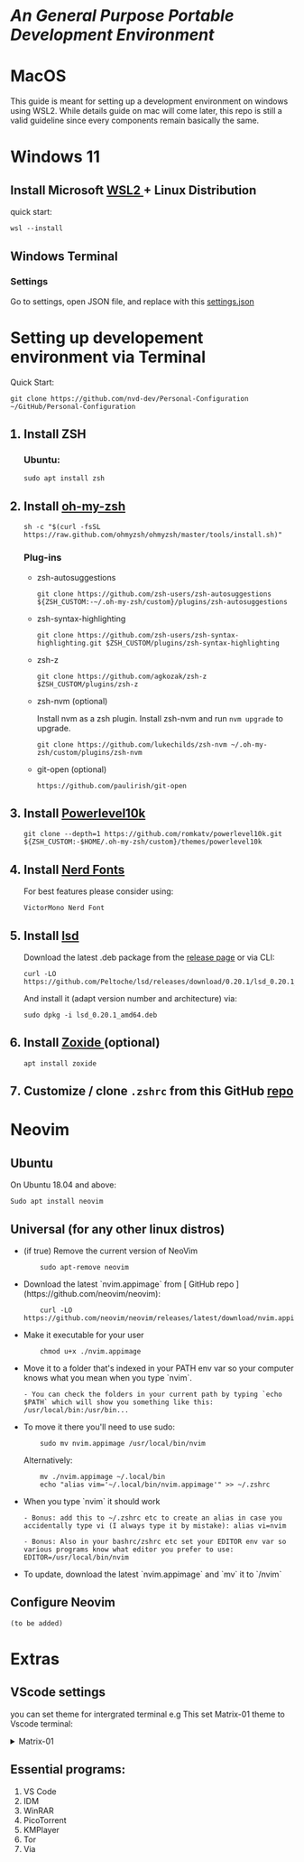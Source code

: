 # ***An General Purpose Portable Development Environment***

# MacOS

This guide is meant for setting up a development environment on windows using WSL2. While details guide on mac will come later, this repo is still a valid guideline since every components remain basically the same.

# Windows 11

## Install Microsoft [ WSL2 ](https://docs.microsoft.com/en-us/windows/wsl/install) + Linux Distribution

quick start:

    wsl --install

## Windows Terminal
### Settings

Go to settings, open JSON file, and replace with this [ settings.json ](https://github.com/nvd-dev/Personal-Configuration/blob/master/settings.json)


# Setting up developement environment via Terminal

Quick Start:

    git clone https://github.com/nvd-dev/Personal-Configuration ~/GitHub/Personal-Configuration

<ol>

## <li>Install ZSH</li>

### Ubuntu:

    sudo apt install zsh

## <li>Install [ oh-my-zsh ](https://ohmyz.sh/#install)</li>

    sh -c "$(curl -fsSL https://raw.github.com/ohmyzsh/ohmyzsh/master/tools/install.sh)"

### Plug-ins
<ul>

<li> zsh-autosuggestions </li>

    git clone https://github.com/zsh-users/zsh-autosuggestions ${ZSH_CUSTOM:-~/.oh-my-zsh/custom}/plugins/zsh-autosuggestions

<li> zsh-syntax-highlighting </li>

    git clone https://github.com/zsh-users/zsh-syntax-highlighting.git $ZSH_CUSTOM/plugins/zsh-syntax-highlighting

<li> zsh-z </li>

    git clone https://github.com/agkozak/zsh-z $ZSH_CUSTOM/plugins/zsh-z

<li> zsh-nvm (optional) </li>

Install nvm as a zsh plugin. Install zsh-nvm and run `nvm upgrade` to upgrade.
        
    git clone https://github.com/lukechilds/zsh-nvm ~/.oh-my-zsh/custom/plugins/zsh-nvm

<li> git-open (optional) </li>

    https://github.com/paulirish/git-open
        
</ul>

## <li>Install [ Powerlevel10k ](https://github.com/romkatv/powerlevel10k)</li>

    git clone --depth=1 https://github.com/romkatv/powerlevel10k.git ${ZSH_CUSTOM:-$HOME/.oh-my-zsh/custom}/themes/powerlevel10k

## <li>Install [ Nerd Fonts ](https://www.nerdfonts.com/)</li>

For best features please consider using:

    VictorMono Nerd Font

## <li>Install [ lsd ](https://github.com/Peltoche/lsd)</li>

Download the latest .deb package from the [release page](https://github.com/Peltoche/lsd/releases) or via CLI:

    curl -LO https://github.com/Peltoche/lsd/releases/download/0.20.1/lsd_0.20.1_amd64.deb   

And install it (adapt version number and architecture) via:

    sudo dpkg -i lsd_0.20.1_amd64.deb 

## <li>Install [ Zoxide ](https://github.com/ajeetdsouza/zoxide) (optional)</li>

    apt install zoxide

## <li>Customize / clone `.zshrc` from this GitHub [ repo ](https://github.com/kl14n/Personal-Configuration-Backup)</li>

</ol>

# Neovim

## Ubuntu
On Ubuntu 18.04 and above:

    Sudo apt install neovim

## Universal (for any other linux distros)

<ul>
<li> (if true) Remove the current version of NeoVim </li>

        sudo apt-remove neovim

<li> Download the latest `nvim.appimage` from [ GitHub repo ](https://github.com/neovim/neovim):</li>

        curl -LO https://github.com/neovim/neovim/releases/latest/download/nvim.appimage

<li> Make it executable for your user</li>
        
        chmod u+x ./nvim.appimage

<li> Move it to a folder that's indexed in your PATH env var so your computer knows what you mean when you type `nvim`.</li>

    - You can check the folders in your current path by typing `echo $PATH` which will show you something like this: /usr/local/bin:/usr/bin... 

<li> To move it there you'll need to use sudo: </li>

        sudo mv nvim.appimage /usr/local/bin/nvim
        
Alternatively:

        mv ./nvim.appimage ~/.local/bin
        echo "alias vim='~/.local/bin/nvim.appimage'" >> ~/.zshrc

<li> When you type `nvim` it should work</li>

    - Bonus: add this to ~/.zshrc etc to create an alias in case you accidentally type vi (I always type it by mistake): alias vi=nvim

    - Bonus: Also in your bashrc/zshrc etc set your EDITOR env var so various programs know what editor you prefer to use: EDITOR=/usr/local/bin/nvim

<li> To update, download the latest `nvim.appimage` and `mv` it to `/nvim`</li>
</ul>

## Configure Neovim
    (to be added)

# Extras

## VScode settings

you can set theme for intergrated terminal
e.g This set Matrix-01 theme to Vscode terminal:

<details>   
<summary>Matrix-01</summary>

    "workbench.colorCustomizations": {
            "terminal.foreground": "#ddc49a",
            "terminal.background": "#191e28",
            "terminal.ansiBlack": "#ddc49a",
            "terminal.ansiBrightBlack": "#808076",
            "terminal.ansiBlue": "#314f6f",
            "terminal.ansiBrightBlue": "#1f3855",
            "terminal.ansiCyan": "#058b8c",
            "terminal.ansiBrightCyan": "#0f4c64",
            "terminal.ansiGreen": "#61993b",
            "terminal.ansiBrightGreen": "#3c7460",
            "terminal.ansiMagenta": "#651e38",
            "terminal.ansiBrightMagenta": "#8d3c4b",
            "terminal.ansiRed": "#ab273c",
            "terminal.ansiBrightRed": "#c73f4a",
            "terminal.ansiWhite": "#f1ece1",
            "terminal.ansiBrightWhite": "#ecece7",
            "terminal.ansiYellow": "#da6e00",
            "terminal.ansiBrightYellow": "#ffb200"
    }
</details>

## Essential programs:

<ol>
    <li> VS Code </li>
    <li> IDM </li>
    <li> WinRAR </li>
    <li> PicoTorrent </li>
    <li> KMPlayer </li>
    <li> Tor </li>
    <li> Via </li>
</ol>
